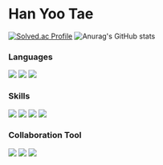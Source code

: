 # Han Yoo Tae

[![Solved.ac Profile](http://mazassumnida.wtf/api/v2/generate_badge?boj=ythan21)](https://solved.ac/ythan21/)
![Anurag's GitHub stats](https://github-readme-stats.vercel.app/api?username=HanYooTae&show_icons=true&theme=radical)

### Languages

![](https://img.shields.io/badge/C-A8B9CC.svg?&style=for-the-badge&logo=C++&logoColor=white)
![](https://img.shields.io/badge/C++-00599C.svg?&style=for-the-badge&logo=C++&logoColor=white)
![](https://img.shields.io/badge/C샾-596CAF.svg?&style=for-the-badge&logo=C++&logoColor=white)

### Skills

![](https://img.shields.io/badge/Unreal%20Engine4%20/%205-0E1128.svg?&style=for-the-badge&logo=unreal%20engine&logoColor=white)
![](https://img.shields.io/badge/Unity%20Engine-36566F.svg?&style=for-the-badge&logo=unity&logoColor=white)
![](https://img.shields.io/badge/DirectX11-263238.svg?&style=for-the-badge)
![](https://img.shields.io/badge/Multi%20Threading-0099FF.svg?&style=for-the-badge)


### Collaboration Tool
![](https://img.shields.io/badge/Red%20Mine-B32024.svg?&style=for-the-badge&logo=redmine&logoColor=white)
![](https://img.shields.io/badge/Slack-4A154B.svg?&style=for-the-badge&logo=slack&logoColor=white)
![](https://img.shields.io/badge/Jira-0052CC.svg?&style=for-the-badge&logo=jira&logoColor=white)

